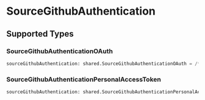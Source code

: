 # SourceGithubAuthentication


## Supported Types

### SourceGithubAuthenticationOAuth

```python
sourceGithubAuthentication: shared.SourceGithubAuthenticationOAuth = /* values here */
```

### SourceGithubAuthenticationPersonalAccessToken

```python
sourceGithubAuthentication: shared.SourceGithubAuthenticationPersonalAccessToken = /* values here */
```

